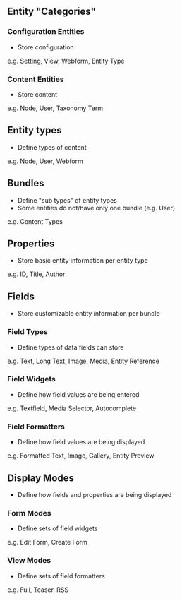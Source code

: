 ## Entity "Categories"

### Configuration Entities

- Store configuration

e.g. Setting, View, Webform, Entity Type

### Content Entities

- Store content

e.g. Node, User, Taxonomy Term

## Entity types

- Define types of content

e.g. Node, User, Webform

## Bundles

- Define "sub types" of entity types
- Some entities do not/have only one bundle (e.g. User)

e.g. Content Types

## Properties

- Store basic entity information per entity type

e.g. ID, Title, Author

## Fields

- Store customizable entity information per bundle

### Field Types

- Define types of data fields can store

e.g. Text, Long Text, Image, Media, Entity Reference

### Field Widgets

- Define how field values are being entered

e.g. Textfield, Media Selector, Autocomplete

### Field Formatters

- Define how field values are being displayed

e.g. Formatted Text, Image, Gallery, Entity Preview

## Display Modes

- Define how fields and properties are being displayed

### Form Modes

- Define sets of field widgets

e.g. Edit Form, Create Form

### View Modes

- Define sets of field formatters

e.g. Full, Teaser, RSS
